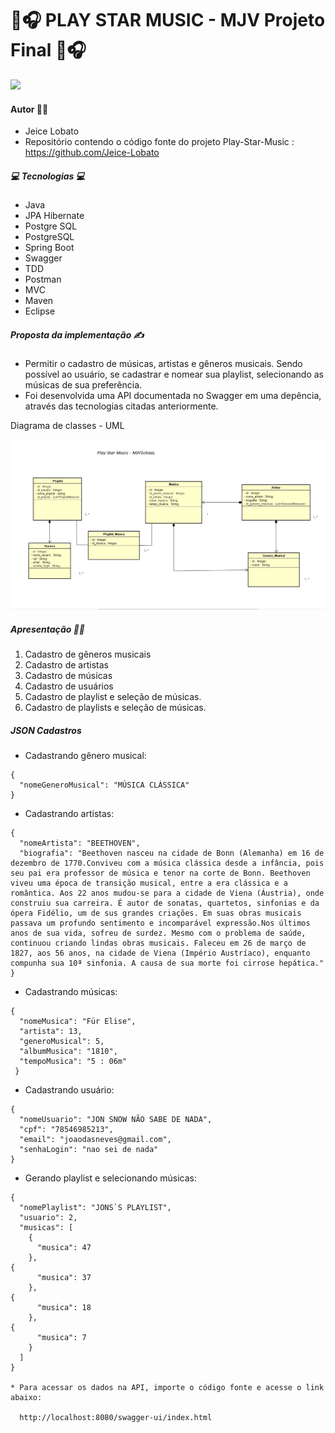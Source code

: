 

# 🎵🎧  PLAY STAR MUSIC - MJV Projeto Final  🎵🎧


<img src="https://www.vilage.com.br/blog/wp-content/uploads/2021/04/como-registrar-uma-musica.png" width="700px">

#### Autor 👩‍🎓
- Jeice Lobato
- Repositório contendo o código fonte do projeto Play-Star-Music : https://github.com/Jeice-Lobato

##### 💻 Tecnologias 💻
* Java
* JPA Hibernate
* Postgre SQL
* PostgreSQL
* Spring Boot
* Swagger
* TDD
* Postman
* MVC
* Maven
* Eclipse

##### Proposta da implementação ✍️
* Permitir o cadastro de músicas, artistas e gêneros musicais. Sendo possível ao usuário, se cadastrar e nomear sua playlist, selecionando as músicas de sua preferência.
* Foi desenvolvida uma API documentada no Swagger em uma depência, através das tecnologias citadas anteriormente.

Diagrama de classes - UML

<img src="https://github.com/Jeice-Lobato/Play-Star-Music-MJVSchool/blob/main/UML%20-%20PLAY%20STAR%20MUSIC.png?raw=true" width="900px">

##### Apresentação 👩‍🏫
1. Cadastro de gêneros musicais
2. Cadastro de artistas
3. Cadastro de músicas
4. Cadastro de usuários
5. Cadastro de playlist e seleção de músicas.
5. Cadastro de playlists e seleção de músicas.
##### JSON Cadastros

* Cadastrando gênero musical:
```
{
  "nomeGeneroMusical": "MÚSICA CLÁSSICA"
}
```
* Cadastrando artistas:
```
{
  "nomeArtista": "BEETHOVEN",
  "biografia": "Beethoven nasceu na cidade de Bonn (Alemanha) em 16 de dezembro de 1770.Conviveu com a música clássica desde a infância, pois seu pai era professor de música e tenor na corte de Bonn. Beethoven viveu uma época de transição musical, entre a era clássica e a romântica. Aos 22 anos mudou-se para a cidade de Viena (Áustria), onde construiu sua carreira. É autor de sonatas, quartetos, sinfonias e da ópera Fidélio, um de sus grandes criações. Em suas obras musicais passava um profundo sentimento e incomparável expressão.Nos últimos anos de sua vida, sofreu de surdez. Mesmo com o problema de saúde, continuou criando lindas obras musicais. Faleceu em 26 de março de 1827, aos 56 anos, na cidade de Viena (Império Austríaco), enquanto compunha sua 10ª sinfonia. A causa de sua morte foi cirrose hepática."
}
```
* Cadastrando músicas:
```
{
  "nomeMusica": "Für Elise",
  "artista": 13,
  "generoMusical": 5,
  "albumMusica": "1810",
  "tempoMusica": "5 : 06m"
 }
```
* Cadastrando  usuário:
```
{
  "nomeUsuario": "JON SNOW NÃO SABE DE NADA",
  "cpf": "78546985213",
  "email": "joaodasneves@gmail.com",
  "senhaLogin": "nao sei de nada"
}
```
* Gerando playlist e selecionando músicas:
```
{
  "nomePlaylist": "JONS`S PLAYLIST",
  "usuario": 2,
  "musicas": [
    {
      "musica": 47
    },
{
      "musica": 37
    },
{
      "musica": 18
    },
{
      "musica": 7
    }
  ]
}

* Para acessar os dados na API, importe o código fonte e acesse o link abaixo:

  http://localhost:8080/swagger-ui/index.html

